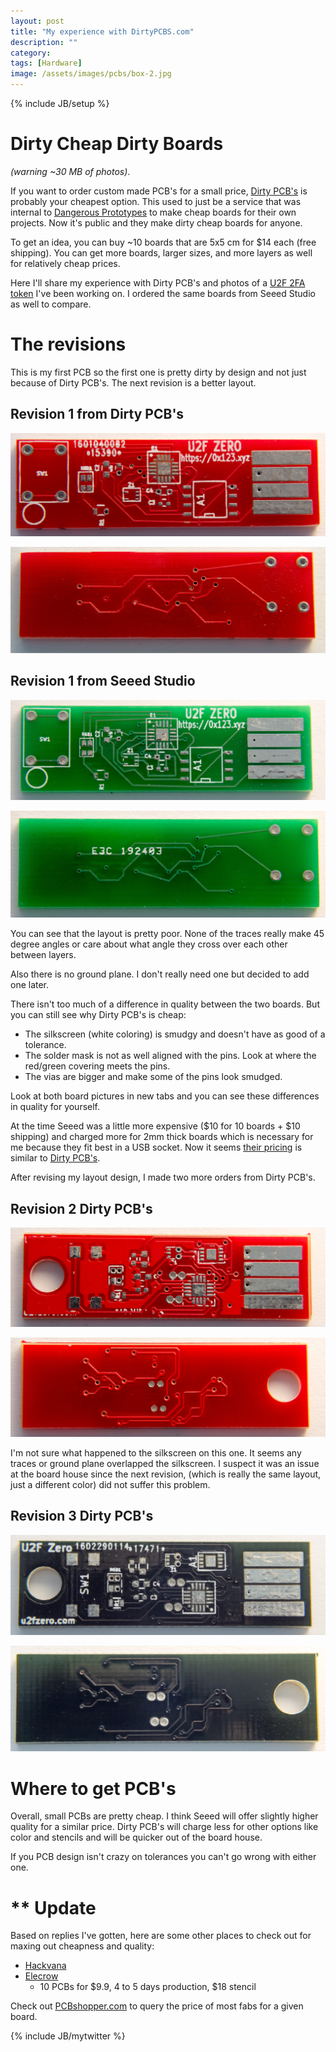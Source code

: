 ```yaml
---
layout: post
title: "My experience with DirtyPCBS.com"
description: ""
category: 
tags: [Hardware]
image: /assets/images/pcbs/box-2.jpg
---
```

{% include JB/setup %}


# Dirty Cheap Dirty Boards

*(warning ~30 MB of photos)*.

If you want to order custom made PCB's for a small price, [Dirty PCB's]() is
probably your cheapest option.  This used to just be a service that was internal
to [Dangerous Prototypes](http://dangerousprototypes.com/) to make cheap boards
for their own projects.  Now it's public and they make dirty cheap boards for anyone.

To get an idea, you can buy ~10 boards that are 5x5 cm for $14 each (free shipping).
You can get more boards, larger sizes, and more layers as well for relatively cheap prices.

Here I'll share my experience with Dirty PCB's and photos of a [U2F 2FA token](https://fidoalliance.org/about/overview/) I've been working on.  I ordered
the same boards from Seeed Studio as well to compare.

# The revisions

This is my first PCB so the first one is pretty dirty by design and not just because of Dirty PCB's.
The next revision is a better layout.

## Revision 1 from Dirty PCB's


![R1 Dirty PCB's front](/assets/images/pcbs/r1-front-dirty.jpg)


![R1 Dirty PCB's back](/assets/images/pcbs/r1-back-dirty.jpg)


## Revision 1 from Seeed Studio



![R1 Dirty PCB's front](/assets/images/pcbs/r1-front-seeed.jpg)


![R1 Dirty PCB's back](/assets/images/pcbs/r1-back-seeed.jpg)


You can see that the layout is pretty poor.  None of the traces really make 45 degree angles
or care about what angle they cross over each other between layers.

Also there is no ground plane.  I don't really need one but decided to add one later.

There isn't too much of a difference in quality between the two boards.
But you can still see why Dirty PCB's is cheap:

* The silkscreen (white coloring) is smudgy and doesn't have as good of a tolerance.
* The solder mask is not as well aligned with the pins.  Look at where the red/green covering meets the pins.
* The vias are bigger and make some of the pins look smudged.

Look at both board pictures in new tabs and you can see these differences in quality for yourself.


At the time Seeed was a little more expensive ($10 for 10 boards + $10 shipping) and charged more for 2mm thick
boards which is necessary for me because they fit best in a USB socket.  Now it seems [their pricing](http://www.seeedstudio.com/service/index.php?r=pcb) is similar
to [Dirty PCB's](http://dirtypcbs.com/index.php).

After revising my layout design, I made two more orders from Dirty PCB's.

## Revision 2 Dirty PCB's


![R2 back](/assets/images/pcbs/r2-front.jpg)


![R2 back](/assets/images/pcbs/r2-back.jpg)

I'm not sure what happened to the silkscreen on this one.  It seems any traces or ground plane overlapped 
the silkscreen.  I suspect it was an issue at the board house since the next revision, (which is really the same layout, just a different color) did not suffer
this problem.


## Revision 3 Dirty PCB's


![R3 back](/assets/images/pcbs/r3-font.jpg)

![R3 back](/assets/images/pcbs/r3-back.jpg)

# Where to get PCB's

Overall, small PCBs are pretty cheap.  I think Seeed will offer slightly higher quality for a similar price.  Dirty PCB's will
charge less for other options like color and stencils and will be quicker out of the board house.

If you PCB design isn't crazy on tolerances you can't go wrong with either one.

# ** Update

Based on replies I've gotten, here are some other places to check out for maxing out cheapness and quality:

* [Hackvana](http://www.hackvana.com/store/)
* [Elecrow](http://www.elecrow.com/services-pcb-prototyping-c-73_116.html)
    * 10 PCBs for $9.9, 4 to 5 days production, $18 stencil

Check out [PCBshopper.com](http://pcbshopper.com/) to query the price of most fabs for a given board.


{% include JB/mytwitter %}
